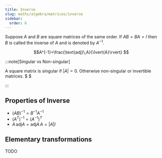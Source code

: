 ```yaml
---
title: Inverse
slug: maths/algebra/matrices/inverse
sidebar:
  order: 6
---
```


Suppose $A$ and $B$ are square matrices of the same order. If $AB = BA = I$ then
$B$ is called the inverse of $A$ and is denoted by $A^{−1}$.

```math
A^{-1}=\frac{\text{adj}\,A}{\lvert{A}\rvert}

```

:::note[Singular vs Non-singular]

A square matrix is singular if $\lvert{A}\rvert=0$. Otherwise non-singular or
invertible matrices. $ $

:::

## Properties of Inverse

- $(AB)^{-1}=B^{-1}A^{-1}$
- $(A^T)^{-1}=(A^{-1})^{T}$
- $A\,\text{adj}A = \text{adj}A\,A = \lvert{A}\rvert I$

## Elementary transformations

TODO
